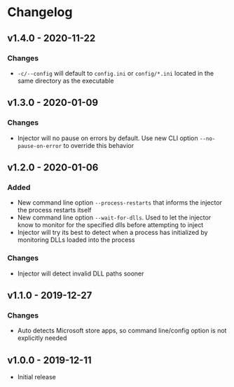 # Changelog

## v1.4.0 - 2020-11-22

### Changes

- `-c/--config` will default to `config.ini` or `config/*.ini` located in the same directory as the executable

## v1.3.0 - 2020-01-09

### Changes

- Injector will no pause on errors by default. Use new CLI option `--no-pause-on-error` to override this behavior

## v1.2.0 - 2020-01-06

### Added

- New command line option `--process-restarts` that informs the injector the process restarts itself
- New command line option `--wait-for-dlls`. Used to let the injector know to monitor for the specified dlls before attempting to inject
- Injector will try its best to detect when a process has initialized by monitoring DLLs loaded into the process

### Changes

- Injector will detect invalid DLL paths sooner

## v1.1.0 - 2019-12-27

### Changes

- Auto detects Microsoft store apps, so command line/config option is not explicitly needed

## v1.0.0 - 2019-12-11

- Initial release